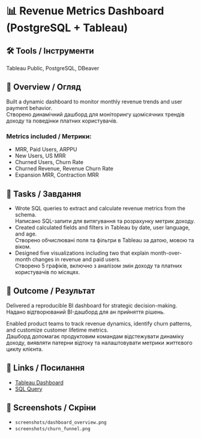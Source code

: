 # 📊 Revenue Metrics Dashboard (PostgreSQL + Tableau)

## 🛠 Tools / Інструменти
Tableau Public, PostgreSQL, DBeaver

## 📝 Overview / Огляд
Built a dynamic dashboard to monitor monthly revenue trends and user payment behavior.  
Створено динамічний дашборд для моніторингу щомісячних трендів доходу та поведінки платних користувачів.

### Metrics included / Метрики:
- MRR, Paid Users, ARPPU
- New Users, US MRR
- Churned Users, Churn Rate
- Churned Revenue, Revenue Churn Rate
- Expansion MRR, Contraction MRR


## 🔧 Tasks / Завдання
- Wrote SQL queries to extract and calculate revenue metrics from the schema.  
  Написано SQL-запити для витягування та розрахунку метрик доходу.
- Created calculated fields and filters in Tableau by date, user language, and age.  
  Створено обчислювані поля та фільтри в Tableau за датою, мовою та віком.
- Designed five visualizations including two that explain month-over-month changes in revenue and paid users.  
  Створено 5 графіків, включно з аналізом змін доходу та платних користувачів по місяцях.

## 🎯 Outcome / Результат
Delivered a reproducible BI dashboard for strategic decision-making.  
Надано відтворюваний BI-дашборд для aн прийняття рішень.

Enabled product teams to track revenue dynamics, identify churn patterns, and customize customer lifetime metrics.  
Дашборд допомагає продуктовим командам відстежувати динаміку доходу, виявляти патерни відтоку та налаштовувати метрики життєвого циклу клієнта.

## 🔗 Links / Посилання
- [Tableau Dashboard](https://public.tableau.com/...)  
- [SQL Query](sql/revenue_metrics.sql)

## 📸 Screenshots / Скріни
- `screenshots/dashboard_overview.png`  
- `screenshots/churn_funnel.png`
